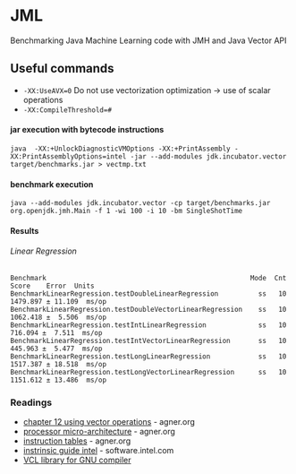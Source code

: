 # JML
Benchmarking Java Machine Learning code with JMH and Java Vector API

## Useful commands
- `-XX:UseAVX=0` Do not use vectorization optimization -> use of scalar operations
- `-XX:CompileThreshold=#`
#### jar execution with bytecode instructions
```
java  -XX:+UnlockDiagnosticVMOptions -XX:+PrintAssembly -XX:PrintAssemblyOptions=intel -jar --add-modules jdk.incubator.vector target/benchmarks.jar > vectmp.txt
```

#### benchmark execution

```
java --add-modules jdk.incubator.vector -cp target/benchmarks.jar org.openjdk.jmh.Main -f 1 -wi 100 -i 10 -bm SingleShotTime
```

#### Results
###### Linear Regression
```
Benchmark                                                   Mode  Cnt     Score    Error  Units
BenchmarkLinearRegression.testDoubleLinearRegression          ss   10  1479.897 ± 11.109  ms/op
BenchmarkLinearRegression.testDoubleVectorLinearRegression    ss   10  1062.418 ±  5.506  ms/op
BenchmarkLinearRegression.testIntLinearRegression             ss   10   716.094 ±  7.511  ms/op
BenchmarkLinearRegression.testIntVectorLinearRegression       ss   10   445.963 ±  5.477  ms/op
BenchmarkLinearRegression.testLongLinearRegression            ss   10  1517.387 ± 18.518  ms/op
BenchmarkLinearRegression.testLongVectorLinearRegression      ss   10  1151.612 ± 13.486  ms/op

```

### Readings
- [chapter 12 using vector operations](https://www.agner.org/optimize/optimizing_cpp.pdf)  - agner.org
- [processor micro-architecture](https://www.agner.org/optimize/microarchitecture.pdf) - agner.org
- [instruction tables](https://www.agner.org/optimize/instruction_tables.pdf) - agner.org
- [instrinsic guide intel](https://software.intel.com/sites/landingpage/IntrinsicsGuide/#) - software.intel.com
- [VCL library for GNU compiler](https://raw.githubusercontent.com/vectorclass/manual/master/vcl_manual.pdf)